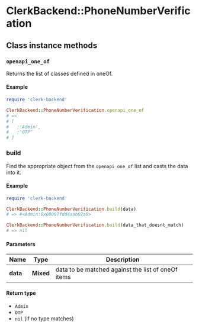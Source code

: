 # ClerkBackend::PhoneNumberVerification

## Class instance methods

### `openapi_one_of`

Returns the list of classes defined in oneOf.

#### Example

```ruby
require 'clerk-backend'

ClerkBackend::PhoneNumberVerification.openapi_one_of
# =>
# [
#   :'Admin',
#   :'OTP'
# ]
```

### build

Find the appropriate object from the `openapi_one_of` list and casts the data into it.

#### Example

```ruby
require 'clerk-backend'

ClerkBackend::PhoneNumberVerification.build(data)
# => #<Admin:0x00007fdd4aab02a0>

ClerkBackend::PhoneNumberVerification.build(data_that_doesnt_match)
# => nil
```

#### Parameters

| Name | Type | Description |
| ---- | ---- | ----------- |
| **data** | **Mixed** | data to be matched against the list of oneOf items |

#### Return type

- `Admin`
- `OTP`
- `nil` (if no type matches)


